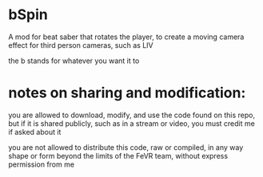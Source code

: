 # bSpin
A mod for beat saber that rotates the player, to create a moving camera effect for third person cameras, such as LIV

the b stands for whatever you want it to

# notes on sharing and modification:

you are allowed to download, modify, and use the code found on this repo, but if it is shared publicly, such as in a stream or video, you must credit me if asked about it

you are not allowed to distribute this code, raw or compiled, in any way shape or form beyond the limits of the FeVR team, without express permission from me

